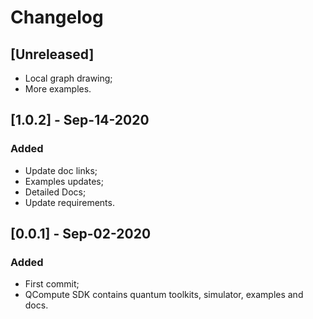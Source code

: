 # Changelog

## [Unreleased]
- Local graph drawing;
- More examples.

## [1.0.2] - Sep-14-2020
### Added
- Update doc links;
- Examples updates;
- Detailed Docs;
- Update requirements.

## [0.0.1] - Sep-02-2020
### Added
- First commit;
- QCompute SDK contains quantum toolkits, simulator, examples and docs.